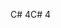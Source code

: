 <span data-ttu-id="6cccb-101">C# 4</span><span class="sxs-lookup"><span data-stu-id="6cccb-101">C# 4</span></span>

